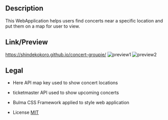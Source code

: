 ## Description
This WebApplication helps users find concerts near a specific location and put them on a map for user to view.

## Link/Preview
https://shindekokoro.github.io/concert-groupie/
![preview1](https://github.com/shindekokoro/concert-groupie/assets/135496106/30990fda-73eb-4714-809b-85ca5bff2951)
![preview2](https://github.com/shindekokoro/concert-groupie/assets/135496106/47ff22f9-003e-44b6-ac95-ea7500d103cc)

## Legal
- Here API map key used to show concert locations
- ticketmaster API used to show upcoming concerts
- Bulma CSS Framework applied to style web application

- License [MIT](LICENSE)

